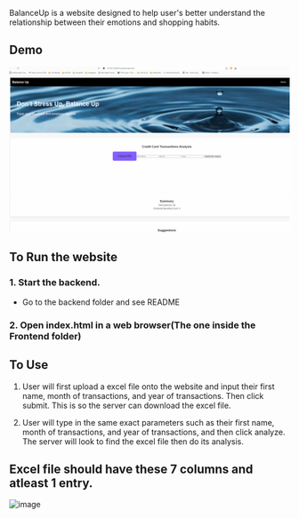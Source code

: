 BalanceUp is a website designed to help user's better understand the relationship between their emotions and shopping habits.

## Demo
![Alt text](Frontend/GifBalanceUp.gif)

## To Run the website

### 1. Start the backend. 
- Go to the backend folder and see README

### 2. Open index.html in a web browser(The one inside the Frontend folder)

## To Use
1. User will first upload a excel file onto the website and input their first name, month of transactions, and year of transactions. Then click submit. This is so the server can download the excel file.

2. User will type in the same exact parameters such as their first name, month of transactions, and year of transactions, and then click analyze. The server will look to find the excel file then do its analysis.

## Excel file should have these 7 columns and atleast 1 entry.
![image](https://github.com/user-attachments/assets/fa1d2620-a251-4500-a00f-14cf4f647a73)


